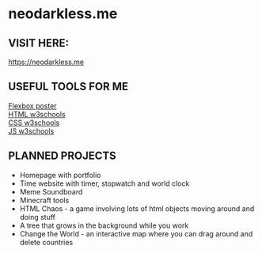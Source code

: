 # neodarkless.me
## VISIT HERE:
https://neodarkless.me
## USEFUL TOOLS FOR ME
[Flexbox poster](https://css-tricks.com/wp-content/uploads/2022/02/css-flexbox-poster.png)
\
[HTML w3schools](https://www.w3schools.com/html/default.asp)
\
[CSS w3schools](https://www.w3schools.com/css/default.asp)
\
[JS w3schools](https://www.w3schools.com/js/default.asp)
## PLANNED PROJECTS
- Homepage with portfolio
- Time website with timer, stopwatch and world clock
- Meme Soundboard
- Minecraft tools
- HTML Chaos - a game involving lots of html objects moving around and doing stuff
- A tree that grows in the background while you work
- Change the World - an interactive map where you can drag around and delete countries

